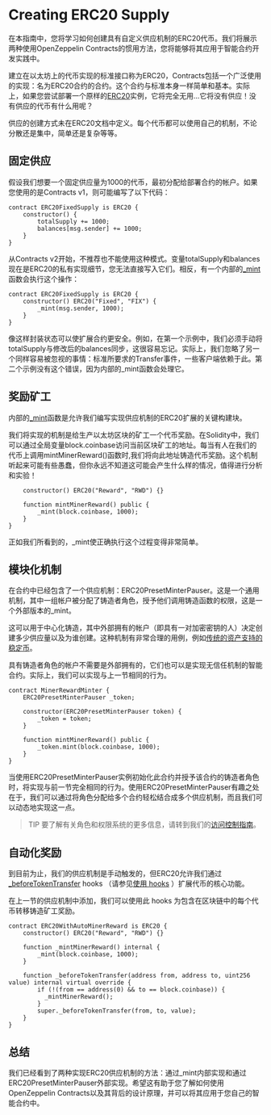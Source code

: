 # Creating ERC20 Supply
在本指南中，您将学习如何创建具有自定义供应机制的ERC20代币。我们将展示两种使用OpenZeppelin Contracts的惯用方法，您将能够将其应用于智能合约开发实践中。

建立在以太坊上的代币实现的标准接口称为ERC20，Contracts包括一个广泛使用的实现：名为ERC20合约的合约。这个合约与标准本身一样简单和基本。实际上，如果您尝试部署一个原样的[ERC20](../../../API/ERC20.md)实例，它将完全无用...它将没有供应！没有供应的代币有什么用呢？

供应的创建方式未在ERC20文档中定义。每个代币都可以使用自己的机制，不论分散还是集中，简单还是复杂等等。

## 固定供应
假设我们想要一个固定供应量为1000的代币，最初分配给部署合约的帐户。如果您使用的是Contracts v1，则可能编写了以下代码：
```
contract ERC20FixedSupply is ERC20 {
    constructor() {
        totalSupply += 1000;
        balances[msg.sender] += 1000;
    }
}
```

从Contracts v2开始，不推荐也不能使用这种模式。变量totalSupply和balances现在是ERC20的私有实现细节，您无法直接写入它们。相反，有一个内部的[_mint](../../../API/ERC20.md#_mintaddress-account-uint256-amount)函数会执行这个操作：
```
contract ERC20FixedSupply is ERC20 {
    constructor() ERC20("Fixed", "FIX") {
        _mint(msg.sender, 1000);
    }
}
```

像这样封装状态可以使扩展合约更安全。例如，在第一个示例中，我们必须手动将totalSupply与修改后的balances同步，这很容易忘记。实际上，我们忽略了另一个同样容易被忽视的事情：标准所要求的Transfer事件，一些客户端依赖于此。第二个示例没有这个错误，因为内部的_mint函数会处理它。

## 奖励矿工
内部的[_mint](../../../API/ERC20.md#_mintaddress-account-uint256-amount)函数是允许我们编写实现供应机制的ERC20扩展的关键构建块。

我们将实现的机制是给生产以太坊区块的矿工一个代币奖励。在Solidity中，我们可以通过全局变量block.coinbase访问当前区块矿工的地址。每当有人在我们的代币上调用mintMinerReward()函数时,我们将向此地址铸造代币奖励。这个机制听起来可能有些愚蠢，但你永远不知道这可能会产生什么样的情况，值得进行分析和实验！
```contract ERC20WithMinerReward is ERC20 {
    constructor() ERC20("Reward", "RWD") {}

    function mintMinerReward() public {
        _mint(block.coinbase, 1000);
    }
}
```

正如我们所看到的，_mint使正确执行这个过程变得非常简单。

## 模块化机制
在合约中已经包含了一个供应机制：ERC20PresetMinterPauser。这是一个通用机制，其中一组帐户被分配了铸造者角色，授予他们调用铸造函数的权限，这是一个外部版本的_mint。

这可以用于中心化铸造，其中外部拥有的帐户（即具有一对加密密钥的人）决定创建多少供应量以及为谁创建。这种机制有非常合理的用例，例如[传统的资产支持的稳定币](https://medium.com/reserve-currency/why-another-stablecoin-866f774afede#3aea)。

具有铸造者角色的帐户不需要是外部拥有的，它们也可以是实现无信任机制的智能合约。实际上，我们可以实现与上一节相同的行为。
```
contract MinerRewardMinter {
    ERC20PresetMinterPauser _token;

    constructor(ERC20PresetMinterPauser token) {
        _token = token;
    }

    function mintMinerReward() public {
        _token.mint(block.coinbase, 1000);
    }
}
```

当使用ERC20PresetMinterPauser实例初始化此合约并授予该合约的铸造者角色时，将实现与前一节完全相同的行为。使用ERC20PresetMinterPauser有趣之处在于，我们可以通过将角色分配给多个合约轻松结合成多个供应机制，而且我们可以动态地实现这一点。

> TIP
要了解有关角色和权限系统的更多信息，请转到我们的[访问控制指南](../../../Access-Control.md)。

## 自动化奖励

到目前为止，我们的供应机制是手动触发的，但ERC20允许我们通过[_beforeTokenTransfer](../../../API/ERC20.md#_beforetokentransferaddress-from-address-to-uint256-amount) hooks （请参见[使用 hooks](../../../Extending-Contracts.md#使用-hooks) ）扩展代币的核心功能。

在上一节的供应机制中添加，我们可以使用此 hooks 为包含在区块链中的每个代币转移铸造矿工奖励。
```
contract ERC20WithAutoMinerReward is ERC20 {
    constructor() ERC20("Reward", "RWD") {}

    function _mintMinerReward() internal {
        _mint(block.coinbase, 1000);
    }

    function _beforeTokenTransfer(address from, address to, uint256 value) internal virtual override {
        if (!(from == address(0) && to == block.coinbase)) {
          _mintMinerReward();
        }
        super._beforeTokenTransfer(from, to, value);
    }
}
```

## 总结
我们已经看到了两种实现ERC20供应机制的方法：通过_mint内部实现和通过ERC20PresetMinterPauser外部实现。希望这有助于您了解如何使用OpenZeppelin Contracts以及其背后的设计原理，并可以将其应用于您自己的智能合约中。